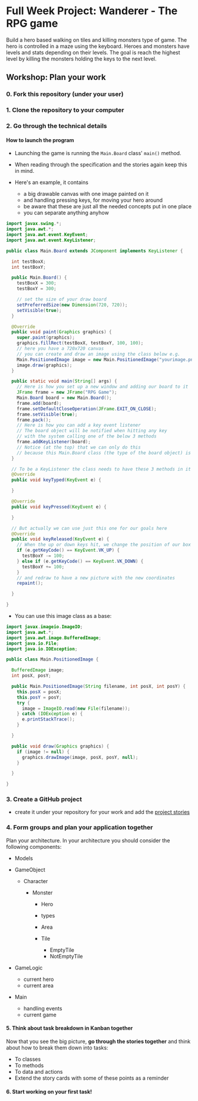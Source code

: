 # Full Week Project: Wanderer - The RPG game

Build a hero based walking on tiles and killing monsters type of game. The hero
is controlled in a maze using the keyboard. Heroes and monsters have levels and
stats depending on their levels. The goal is reach the highest level by killing
the monsters holding the keys to the next level.

## Workshop: Plan your work

### 0. Fork this repository (under your user)

### 1. Clone the repository to your computer

### 2. Go through the technical details

#### How to launch the program

- Launching the game is running the `Main.Board` class' `main()` method.

- When reading through the specification and the stories again keep this in
  mind.

- Here's an example, it contains

  - a big drawable canvas with one image painted on it
  - and handling pressing keys, for moving your hero around
  - be aware that these are just all the needed concepts put in one place
  - you can separate anything anyhow

```java
import javax.swing.*;
import java.awt.*;
import java.awt.event.KeyEvent;
import java.awt.event.KeyListener;

public class Main.Board extends JComponent implements KeyListener {

  int testBoxX;
  int testBoxY;

  public Main.Board() {
    testBoxX = 300;
    testBoxY = 300;

    // set the size of your draw board
    setPreferredSize(new Dimension(720, 720));
    setVisible(true);
  }

  @Override
  public void paint(Graphics graphics) {
    super.paint(graphics);
    graphics.fillRect(testBoxX, testBoxY, 100, 100);
    // here you have a 720x720 canvas
    // you can create and draw an image using the class below e.g.
    Main.PositionedImage image = new Main.PositionedImage("yourimage.png", 300, 300);
    image.draw(graphics);
  }

  public static void main(String[] args) {
    // Here is how you set up a new window and adding our board to it
    JFrame frame = new JFrame("RPG Game");
    Main.Board board = new Main.Board();
    frame.add(board);
    frame.setDefaultCloseOperation(JFrame.EXIT_ON_CLOSE);
    frame.setVisible(true);
    frame.pack();
    // Here is how you can add a key event listener
    // The board object will be notified when hitting any key
    // with the system calling one of the below 3 methods
    frame.addKeyListener(board);
    // Notice (at the top) that we can only do this
    // because this Main.Board class (the type of the board object) is also a KeyListener
  }

  // To be a KeyListener the class needs to have these 3 methods in it
  @Override
  public void keyTyped(KeyEvent e) {

  }

  @Override
  public void keyPressed(KeyEvent e) {

  }

  // But actually we can use just this one for our goals here
  @Override
  public void keyReleased(KeyEvent e) {
    // When the up or down keys hit, we change the position of our box
    if (e.getKeyCode() == KeyEvent.VK_UP) {
      testBoxY -= 100;
    } else if (e.getKeyCode() == KeyEvent.VK_DOWN) {
      testBoxY += 100;
    }
    // and redraw to have a new picture with the new coordinates
    repaint();

  }

}

```

- You can use this image class as a base:

```java
import javax.imageio.ImageIO;
import java.awt.*;
import java.awt.image.BufferedImage;
import java.io.File;
import java.io.IOException;

public class Main.PositionedImage {

  BufferedImage image;
  int posX, posY;

  public Main.PositionedImage(String filename, int posX, int posY) {
    this.posX = posX;
    this.posY = posY;
    try {
      image = ImageIO.read(new File(filename));
    } catch (IOException e) {
      e.printStackTrace();
    }

  }

  public void draw(Graphics graphics) {
    if (image != null) {
      graphics.drawImage(image, posX, posY, null);
    }

  }

}

```

### 3. Create a GitHub project

- create it under your repository for your work and add the [project stories](https://github.com/greenfox-academy/teaching-materials/blob/master/project/wanderer/stories.md)

### 4. Form groups and plan your application together

Plan your architecture. In your architecture you should consider the following
components:

- Models

- GameObject

  - Character

    - Monster

      - Hero

      - types

      - Area

      - Tile

        - EmptyTile
        - NotEmptyTile

- GameLogic

  - current hero
  - current area

- Main

  - handling events
  - current game

#### 5. Think about task breakdown in Kanban together

Now that you see the big picture, **go through the stories together** and think
about how to break them down into tasks:

- To classes
- To methods
- To data and actions
- Extend the story cards with some of these points as a reminder

#### 6. Start working on your first task!

